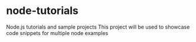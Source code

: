 # node-tutorials
Node.js tutorials and sample projects
This project will be used to showcase code snippets for multiple node examples
